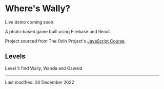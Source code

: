 # Where's Wally?

Live demo coming soon.

A photo-based game built using Firebase and React.

Project sourced from The Odin Project's [JavaScript Course](https://www.theodinproject.com/lessons/node-path-javascript-where-s-waldo-a-photo-tagging-app).

## Levels

Level 1: find Wally, Wanda and Oswald

---

Last modified: 30 December 2022
